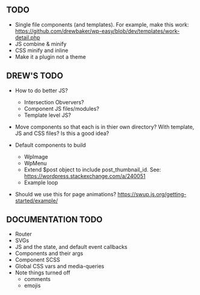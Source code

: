 ## TODO
- Single file components (and templates). For example, make this work: https://github.com/drewbaker/wp-easy/blob/dev/templates/work-detail.php
- JS combine & minify
- CSS minify and inline
- Make it a plugin not a theme

## DREW'S TODO
- How to do better JS?
    - Intersection Obververs?
    - Component JS files/modules?
    - Template level JS?
- Move components so that each is in thier own directory? With template, JS and CSS files? Is this a good idea?

- Default components to build
    - WpImage
    - WpMenu
    - Extend $post object to include post_thumbnail_id. See: https://wordpress.stackexchange.com/a/240051    
    - Example loop

- Should we use this for page animations? https://swup.js.org/getting-started/example/

## DOCUMENTATION TODO
- Router
- SVGs
- JS and the state, and default event callbacks
- Components and their args
- Component SCSS
- Global CSS vars and media-queries
- Note things turned off
    - comments
    - emojis